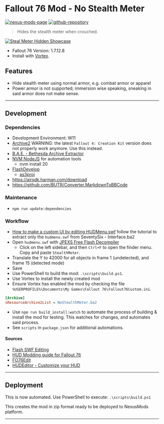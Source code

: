 [//]: # "DO NOT EDIT: This file has been autogenerated, any changes will be overwritten"

# Fallout 76 Mod - No Stealth Meter

[![nexus-mods-page](https://img.shields.io/badge/Nexus%20Mod-No%20Stealth%20Meter%20-orange?style=flat-square&logo=spinrilla)](https://www.nexusmods.com/fallout76/mods/1070)
[![github-repository](https://img.shields.io/badge/GitHub-Repository-green?style=flat-square&logo=github)](https://github.com/rdok/fallout76_mod_no_stealth_meter)

> Hides the stealth meter when crouched.

[![Steal Meter Hidden Showcase](https://raw.githubusercontent.com/rdok/fallout76_mod_no_stealth_meter/main/documentation/stealth_meter_hidden_showcase.webp)](https://www.nexusmods.com/fallout76/mods/1070)

- Fallout 76 Version: 1.7.12.8
- Install with [Vortex](https://www.nexusmods.com/about/vortex/).

## Features

- Hide stealth meter using normal armor, e.g. combat armor or apparel
- Power armor is not supported; immersion wise speaking, sneaking in said armor does not make sense.

---

[//]: # "DO NOT EDIT: This file has been autogenerated, any changes will be overwritten"

## Development

### Dependencies

- Development Environment: W11
- [Archive2](https://www.nexusmods.com/fallout76/mods/546?tab=files&file_id=13110) WARNING: the latest `Fallout 4: Creation Kit` version does not properly work anymore. Use this instead.
- [B.A.E. - Bethesda Archive Extractor](https://www.nexusmods.com/fallout4/mods/78/?)
- [NVM NodeJS](https://github.com/coreybutler/nvm-windows) for automation tools
  - nvm install 20
- [FlashDevelop](https://web.archive.org/web/20230715031747/http://www.flashdevelop.org/downloads/releases/FlashDevelop-5.3.3.zip)
  - [as3proj](https://docs.fileformat.com/programming/as3proj/)
- https://airsdk.harman.com/download
- https://github.com/BUTR/Converter.MarkdownToBBCode

### Maintenance

- `npm run update:dependencies`

### Workflow

- [How to make a custom UI by editing HUDMenu.swf](https://www.nexusmods.com/fallout4/articles/10) follow the tutorial to extract only the `hudmenu.swf` from SeventySix - Interface.ba2
- Open `hudmenu.swf` with [JPEXS Free Flash Decompiler](https://github.com/jindrapetrik/jpexs-decompiler/releases/tag/version20.1.0)
  - Click on the left sidebar, and then `Ctrl+F` to open the finder menu. Copy and paste `StealthMeter`.
- Translate the Y to 42000 for all objects in frame 1 (undetected), and frame 15 (detected mode)
- Save
- Use PowerShell to build the mod: `.\scripts\build.ps1`.
- Use Vortex to install the newly created mod
- Ensure Vortex has enabled the mod by checking the file `%USERPROFILE%\Documents\My Games\Fallout 76\Fallout76Custom.ini`.

```ini
[Archive]
sResourceArchive2List = NoStealthMeter.ba2
```

- Use `npm run build_install:watch` to automate the process of building & install the mod for testing. This watches for changes, and automates said process.
- See `scripts` in `package.json` for additional automations.

#### Sources

- [Flash SWF Editing](https://wiki.nexusmods.com/index.php/Flash_SWF_Editing)
- [HUD Modding guide for Fallout 76](https://github.com/sdaskaliesku/fo76modding)
- [FO76Edit](https://www.nexusmods.com/fallout76/mods/30)
- [HUDEditor - Customize your HUD](https://www.nexusmods.com/fallout76/mods/953)

---

[//]: # "DO NOT EDIT: This file has been autogenerated, any changes will be overwritten"

## Deployment

This is now automated. Use PowerShell to execute: `.\scripts\build.ps1`

This creates the mod in zip format ready to be deployed to NexusMods platform.

---

[//]: # "DO NOT EDIT: This file has been autogenerated, any changes will be overwritten"
